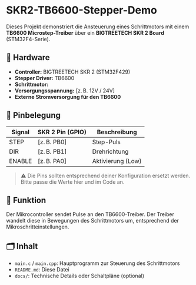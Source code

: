 # SKR2-TB6600-Stepper-Demo

Dieses Projekt demonstriert die Ansteuerung eines Schrittmotors mit einem **TB6600 Microstep-Treiber** über ein **BIGTREETECH SKR 2 Board** (STM32F4-Serie).

## 🔧 Hardware

- **Controller:** BIGTREETECH SKR 2 (STM32F429)
- **Stepper Driver:** TB6600
- **Schrittmotor:**
- **Versorgungsspannung:** [z. B. 12V / 24V]
- **Externe Stromversorgung für den TB6600**

## 📌 Pinbelegung

| Signal   | SKR 2 Pin (GPIO) | Beschreibung        |
|----------|------------------|---------------------|
| STEP     | [z. B. PB0]      | Step-Puls           |
| DIR      | [z. B. PB1]      | Drehrichtung        |
| ENABLE   | [z. B. PA0]      | Aktivierung (Low)   |

> ⚠️ Die Pins sollten entsprechend deiner Konfiguration ersetzt werden. Bitte passe die Werte hier und im Code an.

## 🧠 Funktion

Der Mikrocontroller sendet Pulse an den TB6600-Treiber. Der Treiber wandelt diese in Bewegungen des Schrittmotors um, entsprechend der Mikroschritteinstellungen.

## 🗂️ Inhalt

- `main.c` / `main.cpp`: Hauptprogramm zur Steuerung des Schrittmotors
- `README.md`: Diese Datei
- `docs/`: Technische Details oder Schaltpläne (optional)


